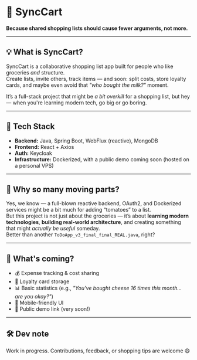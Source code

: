 # 🛒 SyncCart

**Because shared shopping lists should cause fewer arguments, not more.**

---

## 💡 What is SyncCart?

SyncCart is a collaborative shopping list app built for people who like groceries *and* structure.  
Create lists, invite others, track items — and soon: split costs, store loyalty cards, and maybe even avoid that *"who bought the milk?"* moment.

It’s a full-stack project that might be *a bit overkill* for a shopping list, but hey — when you're learning modern tech, go big or go boring.

---

## 🔧 Tech Stack

- **Backend:** Java, Spring Boot, WebFlux (reactive), MongoDB  
- **Frontend:** React + Axios  
- **Auth:** Keycloak  
- **Infrastructure:** Dockerized, with a public demo coming soon (hosted on a personal VPS)

---

## 🧠 Why so many moving parts?

Yes, we know — a full-blown reactive backend, OAuth2, and Dockerized services might be a bit much for adding “tomatoes” to a list.  
But this project is not just about the groceries — it’s about **learning modern technologies**, **building real-world architecture**, and creating something that might *actually be useful* someday.  
Better than another `ToDoApp_v3_final_final_REAL.java`, right?

---

## 🧪 What's coming?

- 💰 Expense tracking & cost sharing  
- 🧾 Loyalty card storage  
- 📊 Basic statistics (e.g., *"You've bought cheese 16 times this month... are you okay?"*)  
- 📱 Mobile-friendly UI  
- 🚀 Public demo link (very soon!)

---

## 🛠️ Dev note

Work in progress. Contributions, feedback, or shopping tips are welcome 😄
